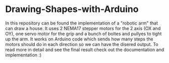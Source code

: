 # Drawing-Shapes-with-Arduino
In this repository can be found the implementation of a "robotic arm" that can draw a house. It uses 2 NEMA17 stepper motors for the 2 axis (OX and OY), one servo motor for the grip and a bunch of boltes and pullyes to tight up the arm. It works on Arduino code which sends how many steps the motors should do in each direction so we can have the disered output. To read more in detail and see the final result check out the documentation and implementation :)
